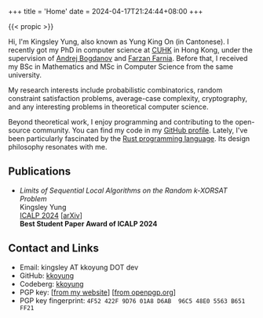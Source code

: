 +++
title = 'Home'
date = 2024-04-17T21:24:44+08:00
+++

{{< propic >}}

Hi, I'm Kingsley Yung, also known as Yung King On (in Cantonese). I recently got my PhD in computer science at [CUHK](https://www.cuhk.edu.hk) in Hong Kong, under the supervision of [Andrej Bogdanov](https://andrejb.net/) and [Farzan Farnia](https://www.cse.cuhk.edu.hk/~farnia/).
Before that, I received my BSc in Mathematics and MSc in Computer Science from the same university.

My research interests include probabilistic combinatorics, random constraint satisfaction problems, average-case complexity, cryptography, and any interesting problems in theoretical computer science.

Beyond theoretical work, I enjoy programming and contributing to the open-source community. You can find my code in my [GitHub profile](https://github.com/kkoyung). Lately, I've been particularly fascinated by the [Rust programming language](https://www.rust-lang.org/). Its design philosophy resonates with me.

## Publications

* *Limits of Sequential Local Algorithms on the Random k-XORSAT Problem*\
Kingsley Yung\
[ICALP 2024](https://doi.org/10.4230/LIPIcs.ICALP.2024.123) [[arXiv](https://arxiv.org/abs/2404.17775)]\
**Best Student Paper Award of ICALP 2024**

## Contact and Links

- Email: kingsley AT kkoyung DOT dev
- GitHub: [kkoyung](https://github.com/kkoyung)
- Codeberg: [kkoyung](https://codeberg.org/kkoyung)
- PGP key: [[from my website](/pubkey.asc)] [[from openpgp.org](https://keys.openpgp.org/search?q=kingsley%40kkoyung.dev)]
- PGP key fingerprint: `4F52 422F 9D76 01A8 D6AB  96C5 48E0 5563 B651 FF21`
